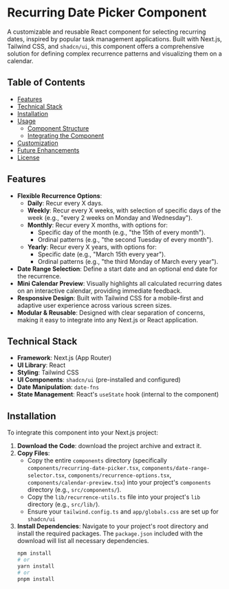 # Recurring Date Picker Component

A customizable and reusable React component for selecting recurring dates, inspired by popular task management applications. Built with Next.js, Tailwind CSS, and `shadcn/ui`, this component offers a comprehensive solution for defining complex recurrence patterns and visualizing them on a calendar.

## Table of Contents

*   [Features](#features)
*   [Technical Stack](#technical-stack)
*   [Installation](#installation)
*   [Usage](#usage)
    *   [Component Structure](#component-structure)
    *   [Integrating the Component](#integrating-the-component)
*   [Customization](#customization)
*   [Future Enhancements](#future-enhancements)
*   [License](#license)

## Features

*   **Flexible Recurrence Options**:
    *   **Daily**: Recur every X days.
    *   **Weekly**: Recur every X weeks, with selection of specific days of the week (e.g., "every 2 weeks on Monday and Wednesday").
    *   **Monthly**: Recur every X months, with options for:
        *   Specific day of the month (e.g., "the 15th of every month").
        *   Ordinal patterns (e.g., "the second Tuesday of every month").
    *   **Yearly**: Recur every X years, with options for:
        *   Specific date (e.g., "March 15th every year").
        *   Ordinal patterns (e.g., "the third Monday of March every year").
*   **Date Range Selection**: Define a start date and an optional end date for the recurrence.
*   **Mini Calendar Preview**: Visually highlights all calculated recurring dates on an interactive calendar, providing immediate feedback.
*   **Responsive Design**: Built with Tailwind CSS for a mobile-first and adaptive user experience across various screen sizes.
*   **Modular & Reusable**: Designed with clear separation of concerns, making it easy to integrate into any Next.js or React application.

## Technical Stack

*   **Framework**: Next.js (App Router)
*   **UI Library**: React
*   **Styling**: Tailwind CSS
*   **UI Components**: `shadcn/ui` (pre-installed and configured)
*   **Date Manipulation**: `date-fns`
*   **State Management**: React's `useState` hook (internal to the component)

## Installation

To integrate this component into your Next.js project:

1.  **Download the Code**: download the project archive and extract it.
2.  **Copy Files**:
    *   Copy the entire `components` directory (specifically `components/recurring-date-picker.tsx`, `components/date-range-selector.tsx`, `components/recurrence-options.tsx`, `components/calendar-preview.tsx`) into your project's `components` directory (e.g., `src/components/`).
    *   Copy the `lib/recurrence-utils.ts` file into your project's `lib` directory (e.g., `src/lib/`).
    *   Ensure your `tailwind.config.ts` and `app/globals.css` are set up for `shadcn/ui`
3.  **Install Dependencies**: Navigate to your project's root directory and install the required packages. The `package.json` included with the download will list all necessary dependencies.
    ```bash
    npm install
    # or
    yarn install
    # or
    pnpm install
